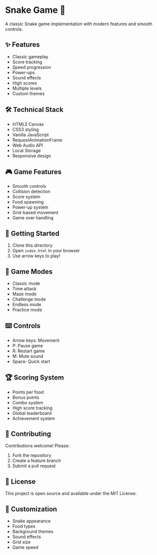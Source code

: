 # Snake Game 🐍

A classic Snake game implementation with modern features and smooth controls.

## ✨ Features

- Classic gameplay
- Score tracking
- Speed progression
- Power-ups
- Sound effects
- High scores
- Multiple levels
- Custom themes

## 🛠️ Technical Stack

- HTML5 Canvas
- CSS3 styling
- Vanilla JavaScript
- RequestAnimationFrame
- Web Audio API
- Local Storage
- Responsive design

## 🎮 Game Features

- Smooth controls
- Collision detection
- Score system
- Food spawning
- Power-up system
- Grid-based movement
- Game over handling

## 🚀 Getting Started

1. Clone this directory
2. Open `index.html` in your browser
3. Use arrow keys to play!

## 🎯 Game Modes

- Classic mode
- Time attack
- Maze mode
- Challenge mode
- Endless mode
- Practice mode

## ⌨️ Controls

- Arrow keys: Movement
- P: Pause game
- R: Restart game
- M: Mute sound
- Space: Quick start

## 🏆 Scoring System

- Points per food
- Bonus points
- Combo system
- High score tracking
- Global leaderboard
- Achievement system

## 🤝 Contributing

Contributions welcome! Please:
1. Fork the repository
2. Create a feature branch
3. Submit a pull request

## 📝 License

This project is open source and available under the MIT License.

## 🎨 Customization

- Snake appearance
- Food types
- Background themes
- Sound effects
- Grid size
- Game speed
